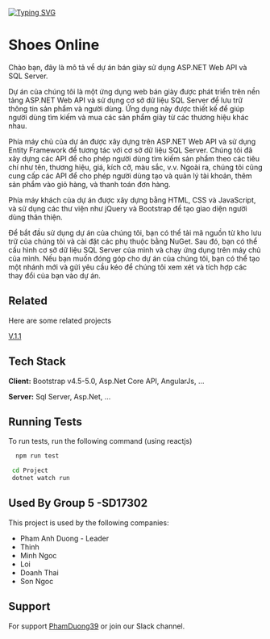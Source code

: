 [![Typing SVG](https://readme-typing-svg.demolab.com?font=Fira+Code+Retina&weight=600&size=30&pause=1000&color=BC62F7&center=true&width=435&lines=Hi%2C+Ch%C3%BAng+t%C3%B4i+l%C3%A0+G5)](https://git.io/typing-svg)
# Shoes Online

Chào bạn, đây là mô tả về dự án bán giày sử dụng ASP.NET Web API và SQL Server.

Dự án của chúng tôi là một ứng dụng web bán giày được phát triển trên nền tảng ASP.NET Web API và sử dụng cơ sở dữ liệu SQL Server để lưu trữ thông tin sản phẩm và người dùng. Ứng dụng này được thiết kế để giúp người dùng tìm kiếm và mua các sản phẩm giày từ các thương hiệu khác nhau.

Phía máy chủ của dự án được xây dựng trên ASP.NET Web API và sử dụng Entity Framework để tương tác với cơ sở dữ liệu SQL Server. Chúng tôi đã xây dựng các API để cho phép người dùng tìm kiếm sản phẩm theo các tiêu chí như tên, thương hiệu, giá, kích cỡ, màu sắc, v.v. Ngoài ra, chúng tôi cũng cung cấp các API để cho phép người dùng tạo và quản lý tài khoản, thêm sản phẩm vào giỏ hàng, và thanh toán đơn hàng.

Phía máy khách của dự án được xây dựng bằng HTML, CSS và JavaScript, và sử dụng các thư viện như jQuery và Bootstrap để tạo giao diện người dùng thân thiện.

Để bắt đầu sử dụng dự án của chúng tôi, bạn có thể tải mã nguồn từ kho lưu trữ của chúng tôi và cài đặt các phụ thuộc bằng NuGet. Sau đó, bạn có thể cấu hình cơ sở dữ liệu SQL Server của mình và chạy ứng dụng trên máy chủ của mình. Nếu bạn muốn đóng góp cho dự án của chúng tôi, bạn có thể tạo một nhánh mới và gửi yêu cầu kéo để chúng tôi xem xét và tích hợp các thay đổi của bạn vào dự án.

## Related

Here are some related projects

[V.1.1](https://github.com/PhamDuong39/ShopGiay_CS5_G5)


## Tech Stack

**Client:** Bootstrap v4.5-5.0, Asp.Net Core API, AngularJs, ...

**Server:** Sql Server, Asp.Net, ...


## Running Tests

To run tests, run the following command (using reactjs)

```bash
  npm run test
```

```bash
 cd Project
 dotnet watch run
```
## Used By Group 5 -SD17302

This project is used by the following companies:

- Pham Anh Duong - Leader
- Thinh 
- Minh Ngoc
- Loi
- Doanh Thai
- Son Ngoc


## Support

For support [PhamDuong39](https://github.com/PhamDuong39) or join our Slack channel.

